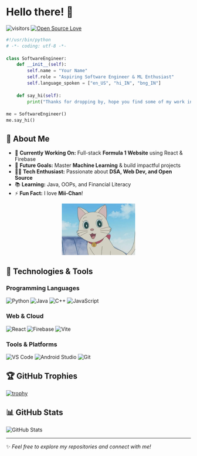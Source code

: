 # Hello there! 👋

![visitors](https://visitor-badge.laobi.icu/badge?page_id=ABhattacharya-dev)
[![Open Source Love](https://badges.frapsoft.com/os/v1/open-source.svg?v=102)](https://github.com/ellerbrock/open-source-badge/)

```python
#!/usr/bin/python
# -*- coding: utf-8 -*-

class SoftwareEngineer:
    def __init__(self):
        self.name = "Your Name"
        self.role = "Aspiring Software Engineer & ML Enthusiast"
        self.language_spoken = ["en_US", "hi_IN", "bng_IN"]

    def say_hi(self):
        print("Thanks for dropping by, hope you find some of my work interesting!")

me = SoftwareEngineer()
me.say_hi()
```

## 🚀 About Me  
- 🔭 **Currently Working On:** Full-stack **Formula 1 Website** using React & Firebase  
- 🎯 **Future Goals:** Master **Machine Learning** & build impactful projects  
- 👨‍💻 **Tech Enthusiast:** Passionate about **DSA, Web Dev, and Open Source**  
- 📚 **Learning:** Java, OOPs, and Financial Literacy  
- ⚡ **Fun Fact:** I love **Mii-Chan**!  
<p align="center">
  <img src="https://raw.githubusercontent.com/ABhattacharya-dev/ABhattacharya-dev/refs/heads/main/Mii2005.webp" width="200" alt="Mii-Chan">
</p>

## 🔧 Technologies & Tools  

### **Programming Languages**  
![Python](https://img.shields.io/badge/Code-Python-informational?style=flat&logo=python&logoColor=white&color=6aa6f8)
![Java](https://img.shields.io/badge/Code-Java-informational?style=flat&logo=openjdk&logoColor=white&color=6aa6f8)
![C++](https://img.shields.io/badge/Code-C%2B%2B-informational?style=flat&logo=c%2B%2B&logoColor=white&color=6aa6f8)
![JavaScript](https://img.shields.io/badge/Code-JavaScript-informational?style=flat&logo=javascript&logoColor=white&color=6aa6f8)

### **Web & Cloud**  
![React](https://img.shields.io/badge/Frontend-React-informational?style=flat&logo=react&logoColor=white&color=6aa6f8)
![Firebase](https://img.shields.io/badge/Backend-Firebase-informational?style=flat&logo=firebase&logoColor=white&color=6aa6f8)
![Vite](https://img.shields.io/badge/Build-Vite-informational?style=flat&logo=vite&logoColor=white&color=6aa6f8)

### **Tools & Platforms**  
![VS Code](https://img.shields.io/badge/Editor-VSCode-informational?style=flat&logo=visual-studio-code&logoColor=white&color=6aa6f8)
![Android Studio](https://img.shields.io/badge/Tools-Android%20Studio-informational?style=flat&logo=android-studio&logoColor=white&color=6aa6f8)
![Git](https://img.shields.io/badge/VersionControl-Git-informational?style=flat&logo=git&logoColor=white&color=6aa6f8)

## 🏆 GitHub Trophies  
[![trophy](https://github-profile-trophy.vercel.app/?username=your-github-username&theme=nord&column=7)](https://github.com/ryo-ma/github-profile-trophy)

## 📊 GitHub Stats  
![GitHub Stats](https://github-readme-stats.vercel.app/api?username=ABhattacharya-dev&show_icons=true&theme=radical)

---  
✨ _Feel free to explore my repositories and connect with me!_

